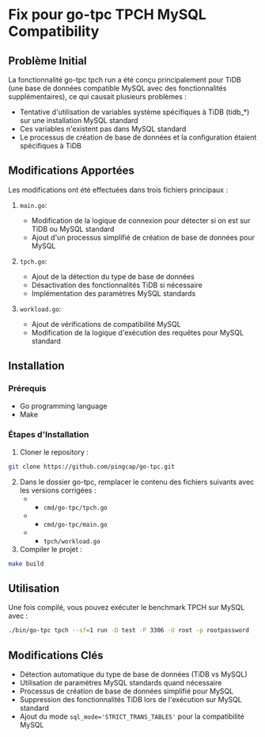 # Fix pour go-tpc TPCH MySQL Compatibility

## Problème Initial

La fonctionnalité go-tpc tpch run a été conçu principalement pour TiDB (une base de données compatible MySQL avec des fonctionnalités supplémentaires), ce qui causait plusieurs problèmes :

* Tentative d'utilisation de variables système spécifiques à TiDB (tidb_*) sur une installation MySQL standard
* Ces variables n'existent pas dans MySQL standard
* Le processus de création de base de données et la configuration étaient spécifiques à TiDB

## Modifications Apportées

Les modifications ont été effectuées dans trois fichiers principaux :

1. `main.go`:
   * Modification de la logique de connexion pour détecter si on est sur TiDB ou MySQL standard
   * Ajout d'un processus simplifié de création de base de données pour MySQL

2. `tpch.go`:
   * Ajout de la détection du type de base de données
   * Désactivation des fonctionnalités TiDB si nécessaire
   * Implémentation des paramètres MySQL standards

3. `workload.go`:
   * Ajout de vérifications de compatibilité MySQL
   * Modification de la logique d'exécution des requêtes pour MySQL standard

## Installation

### Prérequis
* Go programming language
* Make

### Étapes d'Installation

1. Cloner le repository :
```bash
git clone https://github.com/pingcap/go-tpc.git
```
2. Dans le dossier go-tpc, remplacer le contenu des fichiers suivants avec les versions corrigées :
    - - `cmd/go-tpc/tpch.go`
    - - `cmd/go-tpc/main.go`
    - - `tpch/workload.go`
3. Compiler le projet :
```bash
make build
```

## Utilisation
Une fois compilé, vous pouvez exécuter le benchmark TPCH sur MySQL avec :
```bash
./bin/go-tpc tpch --sf=1 run -D test -P 3306 -U root -p rootpassword
```

## Modifications Clés
- Détection automatique du type de base de données (TiDB vs MySQL)
- Utilisation de paramètres MySQL standards quand nécessaire
- Processus de création de base de données simplifié pour MySQL
- Suppression des fonctionnalités TiDB lors de l'exécution sur MySQL standard
- Ajout du mode `sql_mode='STRICT_TRANS_TABLES'` pour la compatibilité MySQL